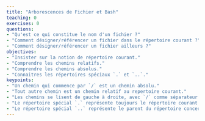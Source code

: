 ```yaml
---
title: "Arborescences de Fichier et Bash"
teaching: 0
exercises: 0
questions:
- "Qu'est ce qui constitue le nom d'un fichier ?"
- "Comment désigner/référencer un fichier dans le répertoire courant ?"
- "Comment désigner/référencer un fichier ailleurs ?"
objectives:
- "Insister sur la notion de répertoire courant."
- "Comprendre les chemins relatifs."
- "Comprendre les chemins absolus."
- "Connaitres les répertoires spéciaux `.` et `..`."
keypoints:
- "Un chemin qui commence par `/` est un chemin absolu."
- "Tout autre chemin est un chemin relatif au repertoire courant."
- "Les chemins se lisent de gauche à droite, avec `/` comme séparateur."
- "Le répertoire spécial `.` représente toujours le répertoire courant."
- "Le répertoire spécial `..` représente le parent du répertoire concerné."
---
```

